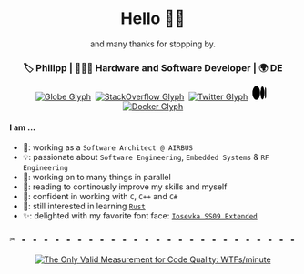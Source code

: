 <div align="center">

# Hello 👋🏼
and many thanks for stopping by.

### 🏷 Philipp | 👨🏻‍💻 Hardware and Software Developer | 🌍 DE
  
[<img alt="Globe Glyph" src="https://raw.githubusercontent.com/twbs/icons/main/icons/house.svg" width="24" height="24" />](https://chilippso.me "My Page")&nbsp;&nbsp;[<img alt="StackOverflow Glyph" src="https://raw.githubusercontent.com/StackExchange/Stacks-Icons/dd85971689add0bb58de6c7d38d47aeb3d7af13b/src/Icon/LogoGlyphMd.svg" width="24" height="24" />](https://stackoverflow.com/users/11121901/chilippso "My StackOverflow")&nbsp;&nbsp;[<img alt="Twitter Glyph" src="https://github.com/johan/svg-cleanups/blob/master/logos/twitter.svg" width="24" height="24" />](https://twitter.com/chilippso "My Twitter")&nbsp;&nbsp;[<img alt="Medium Glyph" src="https://raw.githubusercontent.com/Medium/medium-logos/master/03_Symbol/01_Black/SVG/Medium_Symbol_NoPadding.svg" width="24" height="24" />](https://medium.com/@chilippso "My Medium")&nbsp;&nbsp;[<img alt="Docker Glyph" src="https://www.docker.com/sites/default/files/d8/2019-07/vertical-logo-monochromatic.png" width="24" height="24" />](https://hub.docker.com/u/chilippso "My DockerHub")
  
</div>

#### I am ...
- 💼: working as a `Software Architect @ AIRBUS`
- 💡: passionate about `Software Engineering`, `Embedded Systems` & `RF Engineering`
- 🚧: working on to many things in parallel
- 📖: reading to continously improve my skills and myself
- 🔬: confident in working with `C`, `C++` and `C#`
- 🦀: still interested in learning [`Rust`](https://github.com/rust-lang/rust)
- ✨: delighted with my favorite font face: [`Iosevka SS09 Extended`](https://github.com/be5invis/Iosevka)

<h3>
<pre>
✂︎ - - - - - - - - - - - - - - - - - - - - - - - - - - - - - - - - - - - - - - - - - - - - -
</pre>
</h3>

<div align="center">

[![The Only Valid Measurement for Code Quality: WTFs/minute](https://www.osnews.com/images/comics/wtfm.jpg "The Only Valid Measurement for Code Quality: WTFs/minute")](https://www.osnews.com/story/19266/WTFsm/)

</div>
